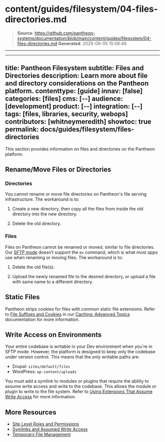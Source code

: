 # content/guides/filesystem/04-files-directories.md

> **Source**: https://github.com/pantheon-systems/documentation/blob/main/content/guides/filesystem/04-files-directories.md
> **Generated**: 2025-09-05 15:06:46

---

---
title: Pantheon Filesystem
subtitle: Files and Directories
description: Learn more about file and directory considerations on the Pantheon platform.
contenttype: [guide]
innav: [false]
categories: [files]
cms: [--]
audience: [development]
product: [--]
integration: [--]
tags: [files, libraries, security, webops]
contributors: [whitneymeredith]
showtoc: true
permalink: docs/guides/filesystem/files-directories
---

This section provides information on files and directories on the Pantheon platform.

## Rename/Move Files or Directories

### Directories

You cannot rename or move file directories on Pantheon's file serving infrastructure. The workaround is to:

1. Create a new directory, then copy all the files from inside the old directory into the new directory.

1. Delete the old directory.

### Files

Files on Pantheon cannot be renamed or moved, similar to file directories. Our [SFTP mode](/guides/sftp) doesn’t support the `mv` command, which is what most apps use when renaming or moving files. The workaround is to:

1. Delete the old file(s).

1. Upload the newly renamed file to the desired directory, or upload a file with same name to a different directory.

## Static Files

Pantheon strips cookies for files with common static file extensions. Refer to [File Suffixes and Cookies](/caching-advanced-topics#file-suffixes-and-cookies) in our [Caching: Advanced Topics](/caching-advanced-topics) documentation for more information.

## Write Access on Environments

Your entire codebase is writable in your Dev environment when you're in SFTP mode. However, the platform is designed to keep only the codebase under version control. This means that the only writable paths are:

- Drupal: `sites/default/files`
- WordPress: `wp-content/uploads`

You must add a symlink to modules or plugins that require the ability to assume write access and write to the codebase. This allows the module or plugin to write to the file system. Refer to [Using Extensions That Assume Write Access](/symlinks-assumed-write-access) for more information.

## More Resources

- [Site Level Roles and Permissions](/guides/account-mgmt/workspace-sites-teams/teams#site-level-roles-and-permissions)
- [Symlinks and Assumed Write Access](/symlinks-assumed-write-access)
- [Temporary File Management](/guides/filesystem/tmp)

